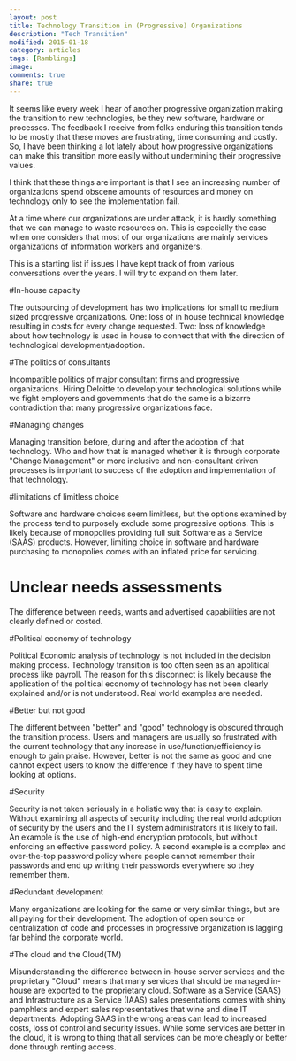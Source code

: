 ```yaml
---
layout: post
title: Technology Transition in (Progressive) Organizations
description: "Tech Transition"
modified: 2015-01-18
category: articles
tags: [Ramblings]
image:
comments: true
share: true
---
```


It seems like every week I hear of another progressive organization making the transition to new technologies, be they new software, hardware or processes. The feedback I receive from folks enduring this transition tends to be mostly that these moves are frustrating, time consuming and costly. So, I have been thinking a lot lately about how progressive organizations can make this transition more easily without undermining their progressive values.

I think that these things are important is that I see an increasing number of organizations spend obscene amounts of resources and money on technology only to see the implementation fail. 

At a time where our organizations are under attack, it is hardly something that we can manage to waste resources on. This is especially the case when one considers that most of our organizations are mainly services organizations of information workers and organizers.

This is a starting list if issues I have kept track of from various conversations over the years. I will try to expand on them later. 

#In-house capacity

The outsourcing of development has two implications for small to medium sized progressive organizations. One: loss of in house technical knowledge resulting in costs for every change requested. Two: loss of knowledge about how technology is used in house to connect that with the direction of technological development/adoption.

#The politics of consultants

Incompatible politics of major consultant firms and progressive organizations. Hiring Deloitte to develop your technological solutions while we fight employers and governments that do the same is a bizarre contradiction that many progressive organizations face.

#Managing changes

Managing transition before, during and after the adoption of that technology. Who and how that is managed whether it is through corporate "Change Management" or more inclusive and non-consultant driven processes is important to success of the adoption and implementation of that technology.

#limitations of limitless choice

Software and hardware choices seem limitless, but the options examined by the process tend to purposely exclude some progressive options. This is likely because of monopolies providing full suit Software as a Service (SAAS) products. However, limiting choice in software and hardware purchasing to monopolies comes with an inflated price for servicing.

# Unclear needs assessments

The difference between needs, wants and advertised capabilities are not clearly defined or costed.

#Political economy of technology

Political Economic analysis of technology is not included in the decision making process. Technology transition is too often seen as an apolitical process like payroll. The reason for this disconnect is likely because the application of the political economy of technology has not been clearly explained and/or is not understood. Real world examples are needed.

#Better but not good

The different between "better" and "good" technology is obscured through the transition process. Users and managers are usually so frustrated with the current technology that any increase in use/function/efficiency is enough to gain praise. However, better is not the same as good and one cannot expect users to know the difference if they have to spent time looking at options.

#Security

Security is not taken seriously in a holistic way that is easy to explain. Without examining all aspects of security including the real world adoption of security by the users and the IT system administrators it is likely to fail. An example is the use of high-end encryption protocols, but without enforcing an effective password policy. A second example is a complex and over-the-top password policy where people cannot remember their passwords and end up writing their passwords everywhere so they remember them.

#Redundant development

Many organizations are looking for the same or very similar things, but are all paying for their development. The adoption of open source or centralization of code and processes in progressive organization is lagging far behind the corporate world.

#The cloud and the Cloud(TM)

Misunderstanding the difference between in-house server services and the proprietary "Cloud" means that many services that should be managed in-house are exported to the proprietary cloud. Software as a Service (SAAS) and Infrastructure as a Service (IAAS) sales presentations comes with shiny pamphlets and expert sales representatives that wine and dine IT departments. Adopting SAAS in the wrong areas can lead to increased costs, loss of control and security issues. While some services are better in the cloud, it is wrong to thing that all services can be more cheaply or better done through renting access.